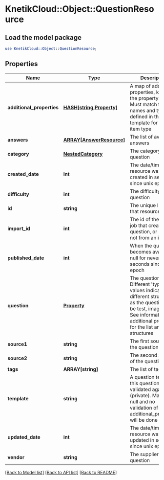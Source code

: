 # KnetikCloud::Object::QuestionResource

## Load the model package
```perl
use KnetikCloud::Object::QuestionResource;
```

## Properties
Name | Type | Description | Notes
------------ | ------------- | ------------- | -------------
**additional_properties** | [**HASH[string,Property]**](Property.md) | A map of additional properties, keyed on the property name.  Must match the names and types defined in the template for this item type | [optional] 
**answers** | [**ARRAY[AnswerResource]**](AnswerResource.md) | The list of available answers | [optional] 
**category** | [**NestedCategory**](NestedCategory.md) | The category for the question | 
**created_date** | **int** | The date/time this resource was created in seconds since unix epoch | [optional] 
**difficulty** | **int** | The difficulty of the question | 
**id** | **string** | The unique ID for that resource | [optional] 
**import_id** | **int** | The id of the import job that created the question, or null if not from an import | [optional] 
**published_date** | **int** | When the question becomes available, null for never, in seconds since epoch | [optional] 
**question** | [**Property**](Property.md) | The question. Different &#39;type&#39; values indicate different structures as the question may be test, image, etc. See information on additional properties for the list and their structures | 
**source1** | **string** | The first source of the question | [optional] 
**source2** | **string** | The second source of the question | [optional] 
**tags** | **ARRAY[string]** | The list of tags | [optional] 
**template** | **string** | A question template this question is validated against (private). May be null and no validation of additional_properties will be done | [optional] 
**updated_date** | **int** | The date/time this resource was last updated in seconds since unix epoch | [optional] 
**vendor** | **string** | The supplier of the question | [optional] 

[[Back to Model list]](../README.md#documentation-for-models) [[Back to API list]](../README.md#documentation-for-api-endpoints) [[Back to README]](../README.md)


